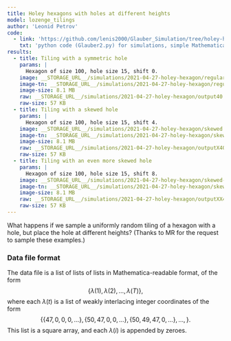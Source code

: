 ```yaml
---
title: Holey hexagons with holes at different heights 
model: lozenge_tilings
author: 'Leonid Petrov'
code:
  - link: 'https://github.com/lenis2000/Glauber_Simulation/tree/holey-hexagons'
    txt: 'python code (Glauber2.py) for simulations, simple Mathematica code (Dynamic.nb) for drawing'
results:
  - title: Tiling with a symmetric hole
    params: |
      Hexagon of size 100, hole size 15, shift 0.
    image: __STORAGE_URL__/simulations/2021-04-27-holey-hexagon/regular.png
    image-tn: __STORAGE_URL__/simulations/2021-04-27-holey-hexagon/regular-tn.png
    image-size: 8.1 MB
    raw: __STORAGE_URL__/simulations/2021-04-27-holey-hexagon/output40.txt
    raw-size: 57 KB
  - title: Tiling with a skewed hole
    params: |
      Hexagon of size 100, hole size 15, shift 4.
    image: __STORAGE_URL__/simulations/2021-04-27-holey-hexagon/skewed.png
    image-tn: __STORAGE_URL__/simulations/2021-04-27-holey-hexagon/skewed-tn.png
    image-size: 8.1 MB
    raw: __STORAGE_URL__/simulations/2021-04-27-holey-hexagon/outputX40.txt
    raw-size: 57 KB
  - title: Tiling with an even more skewed hole
    params: |
      Hexagon of size 100, hole size 15, shift 8.
    image: __STORAGE_URL__/simulations/2021-04-27-holey-hexagon/skewed-more.png
    image-tn: __STORAGE_URL__/simulations/2021-04-27-holey-hexagon/skewed-more-tn.png
    image-size: 8.1 MB
    raw: __STORAGE_URL__/simulations/2021-04-27-holey-hexagon/outputXX40.txt
    raw-size: 57 KB
---
```


What happens if we sample a uniformly random tiling of a hexagon with a hole, but place the hole at different heights? (Thanks to MR for the request to sample these examples.)

### Data file format

The data file is a list of lists of lists in Mathematica-readable format, of the form
$$\{ \lambda(1),\lambda(2),\ldots,\lambda(T) \},$$
where each $\lambda(t)$ is a list of weakly interlacing 
integer coordinates of the form
$$\{ \{ 47,0,0,0,\ldots \},\{ 50,47,0,0,\ldots \} , \{ 50,49,47,0,\ldots \} ,\ldots, \} .$$
This list is a square array, and each $\lambda(i)$ is appended by zeroes.